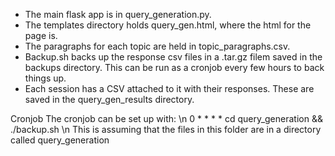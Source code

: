 - The main flask app is in query_generation.py.  
 - The templates directory holds query_gen.html, where the html for the page is. 
 - The paragraphs for each topic are held in topic_paragraphs.csv. 
 - Backup.sh backs up the response csv files in a .tar.gz filem saved in the backups directory. This can be run as a cronjob every few hours to back things up.
 - Each session has a CSV attached to it with their responses. These are saved in the query_gen_results directory.

Cronjob
The cronjob can be set up with: \n
0 * * * * cd query_generation && ./backup.sh \n
This is assuming that the files in this folder are in a directory called query_generation
